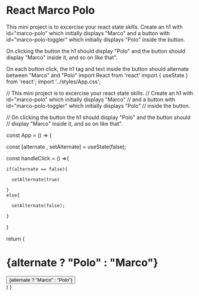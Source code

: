 # React Marco Polo

This mini project is to excercise your react state skills.
Create an h1 with id="marco-polo" which initially displays "Marco"
and a button with id="marco-polo-toggler" which initially displays "Polo"
inside the button.

On clicking the button the h1 should display "Polo" and the button should 
display "Marco" inside it, and so on like that".

On each button click, the h1 tag and text inside the button should alternate between "Marco" and "Polo"
import React from 'react'
import { useState } from 'react';
import '../styles/App.css';

// This mini project is to excercise your react state skills.
// Create an h1 with id="marco-polo" which initially displays "Marco"
// and a button with id="marco-polo-toggler" which initially displays "Polo"
// inside the button.

// On clicking the button the h1 should display "Polo" and the button should
// display "Marco" inside it, and so on like that".

const App = () => {

  const [alternate , setAlternate] = useState(false);

  const handleClick = () =>{

    if(alternate == false){

      setAlternate(true)

    }
    else{

      setAlternate(false);

    }

  }

  
  return (
    <div id="main">
        <h1 id='marco-polo'>{alternate ? "Polo" : "Marco"}</h1>
        <button id='marco-polo-toggler'  onClick={handleClick}>{alternate ? "Marco" : "Polo"}</button>
    </div>
  )
}
